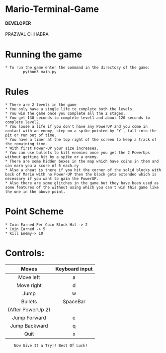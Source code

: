 # Mario-Terminal-Game

#### DEVELOPER
PRAZWAL CHHABRA
# Running the game
	* To run the game enter the command in the directory of the game:
			python3 main.py

# Rules
	* There are 2 levels in the game
	* You only have a single life to complete both the levels.
	* You win the game once you complete all the 2 stages.
	* You get 130 seconds to complete level1 and about 120 seconds to complete level2.
	* You loose a life if you don't have any PowerUP and you come in contact with an enemy, step on a spike pointed by 'Y', fall into the pit or run out of time.
	* You have a timer at the top right of the screen to keep a track of the remaining time.
	* With first Power-UP your size increases.
	* You can use bullets to kill enemies once you get the 2 PowerUps without getting hit by a spike or a enemy.
	* There are some hidden boxes in the map which have coins in them and can earn you a score of 5 each.ry
	* Also a cheat is there if you hit the corner of the solid blocks with back of Mario with no Power-UP then the block gets extended which is necessary if you want to gain the PowerUP.
	* Also there are some glitches in the game but they have been used as some features of the without using which you can't win this game like the one in the above point. 


# Point Scheme
	* Coin Earned Per Coin Block Hit -> 2
	* Coin Earned -> 5
	* Kill Enemy-> 10

# Controls:

|      Moves      | Keyboard input |
|:---------------:|:--------------:|
| Move left  	  |        a       |
| Move right 	  |        d       |
| Jump       	  |        w       |
| Bullets    	  |    SpaceBar    |
|(After PowerUp 2)|                |
| Jump Forward    |        e       |
| Jump Backward   |        q       |
| Quit            |        x       |

		Now Give It a Try!! Best Of Luck!
